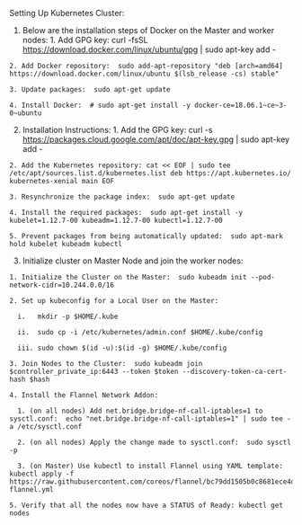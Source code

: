  Setting Up Kubernetes Cluster:
  1. Below are the installation steps of Docker on the Master and worker nodes:
    1. Add GPG key:  curl -fsSL https://download.docker.com/linux/ubuntu/gpg | sudo apt-key add -

    2. Add Docker repository:  sudo add-apt-repository "deb [arch=amd64] https://download.docker.com/linux/ubuntu $(lsb_release -cs) stable"

    3. Update packages:  sudo apt-get update

    4. Install Docker:  # sudo apt-get install -y docker-ce=18.06.1~ce~3-0~ubuntu

  2. Installation Instructions:
    1. Add the GPG key:  curl -s https://packages.cloud.google.com/apt/doc/apt-key.gpg | sudo apt-key add -

    2. Add the Kubernetes repository: cat << EOF | sudo tee /etc/apt/sources.list.d/kubernetes.list deb https://apt.kubernetes.io/ kubernetes-xenial main EOF
    
    3. Resynchronize the package index:  sudo apt-get update

    4. Install the required packages:  sudo apt-get install -y kubelet=1.12.7-00 kubeadm=1.12.7-00 kubectl=1.12.7-00

    5. Prevent packages from being automatically updated:  sudo apt-mark hold kubelet kubeadm kubectl

  3. Initialize cluster on Master Node and join the worker nodes:
  
    1. Initialize the Cluster on the Master:  sudo kubeadm init --pod-network-cidr=10.244.0.0/16

    2. Set up kubeconfig for a Local User on the Master:  
      
      i.   mkdir -p $HOME/.kube
      
      ii.  sudo cp -i /etc/kubernetes/admin.conf $HOME/.kube/config

      iii. sudo chown $(id -u):$(id -g) $HOME/.kube/config

    3. Join Nodes to the Cluster:  sudo kubeadm join $controller_private_ip:6443 --token $token --discovery-token-ca-cert-hash $hash

    4. Install the Flannel Network Addon:

      1. (on all nodes) Add net.bridge.bridge-nf-call-iptables=1 to sysctl.conf:  echo "net.bridge.bridge-nf-call-iptables=1" | sudo tee -a /etc/sysctl.conf

      2. (on all nodes) Apply the change made to sysctl.conf:  sudo sysctl -p

      3. (on Master) Use kubectl to install Flannel using YAML template:  kubectl apply -f https://raw.githubusercontent.com/coreos/flannel/bc79dd1505b0c8681ece4de4c0d86c5cd2643275/Documentation/kube-flannel.yml
    
    5. Verify that all the nodes now have a STATUS of Ready: kubectl get nodes
 
